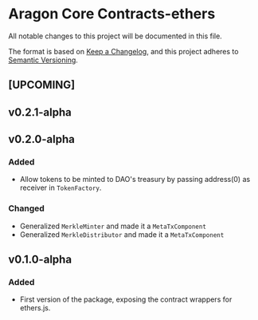 # Aragon Core Contracts-ethers

All notable changes to this project will be documented in this file.

The format is based on [Keep a Changelog](https://keepachangelog.com/en/1.0.0/),
and this project adheres to [Semantic Versioning](https://semver.org/spec/v2.0.0.html).

## [UPCOMING]

## v0.2.1-alpha
## v0.2.0-alpha
### Added

- Allow tokens to be minted to DAO's treasury by passing address(0) as receiver in `TokenFactory`.

### Changed

- Generalized `MerkleMinter` and made it a `MetaTxComponent`
- Generalized `MerkleDistributor` and made it a `MetaTxComponent`


## v0.1.0-alpha

### Added

- First version of the package, exposing the contract wrappers for ethers.js.
  